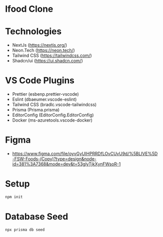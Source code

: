 # Ifood Clone

# Technologies

-   NextJs (https://nextjs.org/)
-   Neon.Tech (https://neon.tech/)
-   Tailwind CSS (https://tailwindcss.com/)
-   Shadcn/ui (https://ui.shadcn.com/)

# VS Code Plugins

-   Prettier (esbenp.prettier-vscode)
-   Eslint (dbaeumer.vscode-eslint)
-   Tailwind CSS (bradlc.vscode-tailwindcss)
-   Prisma (Prisma.prisma)
-   EditorConfig (EditorConfig.EditorConfig)
-   Docker (ms-azuretools.vscode-docker)

# Figma

-   https://www.figma.com/file/oyvGyUIHPRRDfLOvCUvU9d/%5BLIVE%5D-FSW-Foods-(Copy)?type=design&node-id=381%3A7368&mode=dev&t=53glyTjkXynFWsoR-1

# Setup

```sh
npm init
```

# Database Seed

```sh
npx prisma db seed
```
